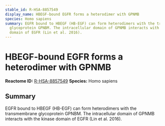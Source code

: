 ```yaml
---
stable_id: R-HSA-8857549
display_name: HBEGF-bound EGFR forms a heterodimer with GPNMB
species: Homo sapiens
summary: EGFR bound to HBEGF (HB-EGF) can form heterodimers with the transmembrane
  glycoprotein GPNBM. The intracellular domain of GPNMB interacts with the kinase
  domain of EGFR (Lin et al. 2016).
---
```


# HBEGF-bound EGFR forms a heterodimer with GPNMB
**Reactome ID:** [R-HSA-8857549](https://reactome.org/content/detail/R-HSA-8857549)
**Species:** Homo sapiens

## Summary

EGFR bound to HBEGF (HB-EGF) can form heterodimers with the transmembrane glycoprotein GPNBM. The intracellular domain of GPNMB interacts with the kinase domain of EGFR (Lin et al. 2016).
